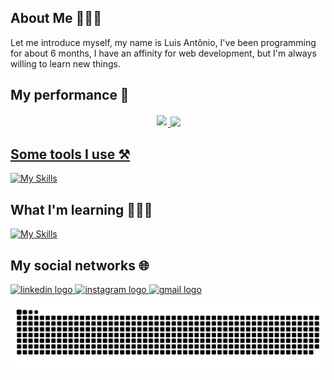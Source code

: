 ## About Me 🙋🏻‍♂️

Let me introduce myself, my name is Luis Antônio, I've been programming for about 6 months, I have an affinity for web development, but I'm always willing to learn new things.

## My performance 💪

<div style="display:flex;justify-content:center;">
  <a href="https://github.com/NetoGambogi" target="_blank">
  <img style="margin:2px;" height="180em" src="https://github-readme-stats-git-masterrstaa-rickstaa.vercel.app/api?username=NetoGambogi&show_icons=true&theme=github_dark&include_all_commits=true&count_private=true"/>
  <img  height="180em" src="https://github-readme-stats-git-masterrstaa-rickstaa.vercel.app/api/top-langs/?username=NetoGambogi&layout=compact&langs_count=7&theme=github_dark"/>
</div>

## Some tools I use ⚒️
[![My Skills](https://skillicons.dev/icons?i=html,css,js,php,java,mysql)](https://skillicons.dev)

## What I'm learning 👨🏻‍🏫
[![My Skills](https://skillicons.dev/icons?i=ts,nodejs,laravel,mysql,nextjs,docker)](https://skillicons.dev)

## My social networks 🌐

<a href="https://www.linkedin.com/in/luis-antonio-gambogi" target="_blank">
  <img src="https://img.shields.io/static/v1?message=LinkedIn&logo=linkedin&label=&color=0077B5&logoColor=white&labelColor=&style=for-the-badge" height="25" alt="linkedin logo"  />
</a>

<a href="https://www.instagram.com/neto.gambogi/" target="_blank">
  <img src="https://img.shields.io/static/v1?message=Instagram&logo=instagram&label=&color=E4405F&logoColor=white&labelColor=&style=for-the-badge" height="25" alt="instagram logo"  />
</a>

<a href="mailto:netogambogi@hotmail.com" target="_blank">
  <img src="https://img.shields.io/static/v1?message=Email&logo=gmail&label=&color=ff0000&logoColor=white&labelColor=&style=for-the-badge" height="25" alt="gmail logo"  />
</a>


![github contribution grid snake animation](https://raw.githubusercontent.com/NetoGambogi/NetoGambogi/output/github-contribution-grid-snake-dark.svg?palette=github-dark)
